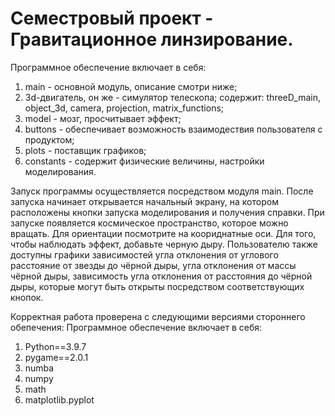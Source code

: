 # Семестровый проект - Гравитационное линзирование.

Программное обеспечение включает в себя:
 1. main - основной модуль, описание смотри ниже;
 2. 3d-двигатель, он же - симулятор телескопа; содержит: threeD_main, object_3d, camera, projection, matrix_functions;
 3. model - мозг, просчитывает эффект;
 4. buttons - обеспечивает возможность взаимодествия пользователя с продуктом;
 5. plots - поставщик графиков;
 6. constants - содержит физические величины, настройки моделирования.
 
 Запуск программы осуществляется посредством модуля main. После запуска начинает открывается начальный экранy, на котором расположены кнопки запуска моделирования и получения справки. При запуске появляется космическое пространство, которое можно вращать. Для ориентации посмотрите на коориднатные оси. Для того, чтобы наблюдать эффект, добавьте черную дыру. Пользователю также доступны графики зависимостей угла отклонения от углового расстояние от звезды до чёрной дыры, угла отклонения от массы чёрной дыры, зависимость угла отклонения от расстояния до чёрной дыры, которые могут быть открыты посредством соответствующих кнопок.
 
 Корректная работа проверена с следующими версиями стороннего обепечения:
 Программное обеспечение включает в себя:
 1. Python==3.9.7
 2. pygame==2.0.1
 4. numba
 5. numpy
 6. math
 7. matplotlib.pyplot
